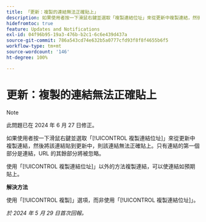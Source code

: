 ```yaml
---
title: 「更新：複製的連結無法正確貼上」
description: 如果使用者按一下滑鼠右鍵並選取「複製連結位址」來從更新中複製連結，然後將該連結貼到更新中，則該連結無法正確貼上。只有連結的第一個部分是連結，URL 的其餘部分將被忽略。
hidefromtoc: true
feature: Updates and Notifications
exl-id: 04f96b95-19a3-476b-b2c1-6c6e439d437a
source-git-commit: 786a543cd74e632b5a0777cfd93f8f8f4655b6f5
workflow-type: tm+mt
source-wordcount: '146'
ht-degree: 100%

---
```


# 更新：複製的連結無法正確貼上

>[!NOTE]
>
>此問題已在 2024 年 6 月 27 日修正。

如果使用者按一下滑鼠右鍵並選取「[!UICONTROL 複製連結位址]」來從更新中複製連結，然後將該連結貼到更新中，則該連結無法正確貼上。只有連結的第一個部分是連結，URL 的其餘部分將被忽略。

使用「[!UICONTROL 複製連結位址]」以外的方法複製連結，可以使連結如預期貼上。

**解決方法**

使用「[!UICONTROL 複製]」選項，而非使用「[!UICONTROL 複製連結位址]」。

_於 2024 年 5 月 29 日首次回報。_
